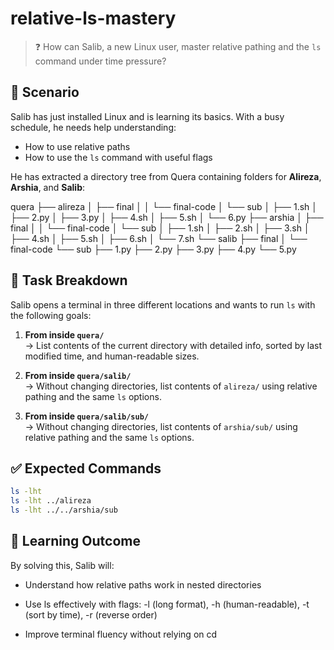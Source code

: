 # relative-ls-mastery

> ❓ How can Salib, a new Linux user, master relative pathing and the `ls` command under time pressure?

## 🧠 Scenario

Salib has just installed Linux and is learning its basics. With a busy schedule, he needs help understanding:
- How to use relative paths
- How to use the `ls` command with useful flags

He has extracted a directory tree from Quera containing folders for **Alireza**, **Arshia**, and **Salib**:

quera
├── alireza
│   ├── final
│   │   └── final-code
│   └── sub
│       ├── 1.sh
│       ├── 2.py
│       ├── 3.py
│       ├── 4.sh
│       ├── 5.sh
│       └── 6.py
├── arshia
│   ├── final
│   │   └── final-code
│   └── sub
│       ├── 1.sh
│       ├── 2.sh
│       ├── 3.sh
│       ├── 4.sh
│       ├── 5.sh
│       ├── 6.sh
│       └── 7.sh
└── salib
    ├── final
    │   └── final-code
    └── sub
        ├── 1.py
        ├── 2.py
        ├── 3.py
        ├── 4.py
        └── 5.py

## 🧪 Task Breakdown

Salib opens a terminal in three different locations and wants to run `ls` with the following goals:

1. **From inside `quera/`**  
   → List contents of the current directory with detailed info, sorted by last modified time, and human-readable sizes.

2. **From inside `quera/salib/`**  
   → Without changing directories, list contents of `alireza/` using relative pathing and the same `ls` options.

3. **From inside `quera/salib/sub/`**  
   → Without changing directories, list contents of `arshia/sub/` using relative pathing and the same `ls` options.

## ✅ Expected Commands

```bash
ls -lht
ls -lht ../alireza
ls -lht ../../arshia/sub
```
## 🎯 Learning Outcome

By solving this, Salib will:

*    Understand how relative paths work in nested directories

*    Use ls effectively with flags: -l (long format), -h (human-readable), -t (sort by time), -r (reverse order)

*    Improve terminal fluency without relying on cd
